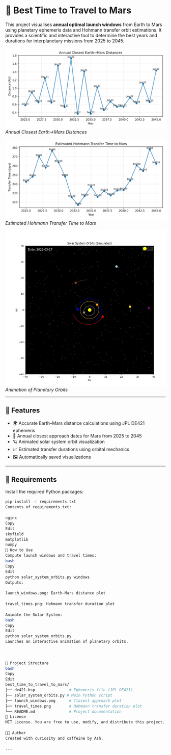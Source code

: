 # 🚀 Best Time to Travel to Mars

This project visualises **annual optimal launch windows** from Earth to Mars using planetary ephemeris data and Hohmann transfer orbit estimations. It provides a scientific and interactive tool to determine the best years and durations for interplanetary missions from 2025 to 2045.

![Launch Windows](launch_windows.png)  
*Annual Closest Earth→Mars Distances*

![Transfer Times](travel_times.png)  
*Estimated Hohmann Transfer Time to Mars*

![Animate the Solar System](solar_system_orbits_simulation_visually.jpg)  
*Animation of Planetary Orbits*

---

## 🔧 Features

- 🌍 Accurate Earth–Mars distance calculations using JPL DE421 ephemeris
- 📅 Annual closest approach dates for Mars from 2025 to 2045
- 🪐 Animated solar system orbit visualization
- 📈 Estimated transfer durations using orbital mechanics
- 🖼 Automatically saved visualizations

---

## 🧪 Requirements

Install the required Python packages:

```bash
pip install -r requirements.txt
Contents of requirements.txt:

nginx
Copy
Edit
skyfield
matplotlib
numpy
🚦 How to Use
Compute launch windows and travel times:
bash
Copy
Edit
python solar_system_orbits.py windows
Outputs:

launch_windows.png: Earth–Mars distance plot

travel_times.png: Hohmann transfer duration plot

Animate the Solar System:
bash
Copy
Edit
python solar_system_orbits.py
Launches an interactive animation of planetary orbits.



📁 Project Structure
bash
Copy
Edit
best_time_to_travel_to_mars/
├── de421.bsp               # Ephemeris file (JPL DE421)
├── solar_system_orbits.py # Main Python script
├── launch_windows.png      # Closest approach plot
├── travel_times.png        # Hohmann transfer duration plot
└── README.md               # Project documentation
📜 License
MIT License. You are free to use, modify, and distribute this project.

👨‍🚀 Author
Created with curiosity and caffeine by Ash.

---


